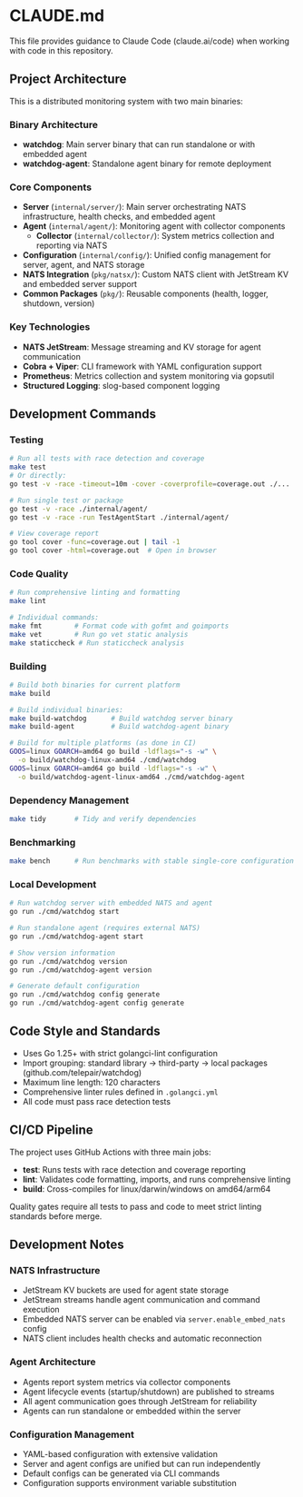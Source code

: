 # CLAUDE.md

This file provides guidance to Claude Code (claude.ai/code) when working
with code in this repository.

## Project Architecture

This is a distributed monitoring system with two main binaries:

### Binary Architecture
- **watchdog**: Main server binary that can run standalone or with embedded agent
- **watchdog-agent**: Standalone agent binary for remote deployment

### Core Components
- **Server** (`internal/server/`): Main server orchestrating NATS infrastructure, health checks, and embedded agent
- **Agent** (`internal/agent/`): Monitoring agent with collector components
  - **Collector** (`internal/collector/`): System metrics collection and reporting via NATS
- **Configuration** (`internal/config/`): Unified config management for server, agent, and NATS storage
- **NATS Integration** (`pkg/natsx/`): Custom NATS client with JetStream KV and embedded server support
- **Common Packages** (`pkg/`): Reusable components (health, logger, shutdown, version)

### Key Technologies
- **NATS JetStream**: Message streaming and KV storage for agent communication
- **Cobra + Viper**: CLI framework with YAML configuration support
- **Prometheus**: Metrics collection and system monitoring via gopsutil
- **Structured Logging**: slog-based component logging

## Development Commands

### Testing

```bash
# Run all tests with race detection and coverage
make test
# Or directly:
go test -v -race -timeout=10m -cover -coverprofile=coverage.out ./...

# Run single test or package
go test -v -race ./internal/agent/
go test -v -race -run TestAgentStart ./internal/agent/

# View coverage report
go tool cover -func=coverage.out | tail -1
go tool cover -html=coverage.out  # Open in browser
```

### Code Quality

```bash
# Run comprehensive linting and formatting
make lint

# Individual commands:
make fmt        # Format code with gofmt and goimports
make vet        # Run go vet static analysis
make staticcheck # Run staticcheck analysis
```

### Building

```bash
# Build both binaries for current platform
make build

# Build individual binaries:
make build-watchdog      # Build watchdog server binary
make build-agent         # Build watchdog-agent binary

# Build for multiple platforms (as done in CI)
GOOS=linux GOARCH=amd64 go build -ldflags="-s -w" \
  -o build/watchdog-linux-amd64 ./cmd/watchdog
GOOS=linux GOARCH=amd64 go build -ldflags="-s -w" \
  -o build/watchdog-agent-linux-amd64 ./cmd/watchdog-agent
```

### Dependency Management

```bash
make tidy       # Tidy and verify dependencies
```

### Benchmarking

```bash
make bench      # Run benchmarks with stable single-core configuration
```

### Local Development

```bash
# Run watchdog server with embedded NATS and agent
go run ./cmd/watchdog start

# Run standalone agent (requires external NATS)
go run ./cmd/watchdog-agent start

# Show version information
go run ./cmd/watchdog version
go run ./cmd/watchdog-agent version

# Generate default configuration
go run ./cmd/watchdog config generate
go run ./cmd/watchdog-agent config generate
```

## Code Style and Standards

- Uses Go 1.25+ with strict golangci-lint configuration
- Import grouping: standard library → third-party → local packages
  (github.com/telepair/watchdog)
- Maximum line length: 120 characters
- Comprehensive linter rules defined in `.golangci.yml`
- All code must pass race detection tests

## CI/CD Pipeline

The project uses GitHub Actions with three main jobs:

- **test**: Runs tests with race detection and coverage reporting
- **lint**: Validates code formatting, imports, and runs comprehensive linting
- **build**: Cross-compiles for linux/darwin/windows on amd64/arm64

Quality gates require all tests to pass and code to meet strict linting
standards before merge.

## Development Notes

### NATS Infrastructure
- JetStream KV buckets are used for agent state storage
- JetStream streams handle agent communication and command execution
- Embedded NATS server can be enabled via `server.enable_embed_nats` config
- NATS client includes health checks and automatic reconnection

### Agent Architecture
- Agents report system metrics via collector components
- Agent lifecycle events (startup/shutdown) are published to streams
- All agent communication goes through JetStream for reliability
- Agents can run standalone or embedded within the server

### Configuration Management
- YAML-based configuration with extensive validation
- Server and agent configs are unified but can run independently
- Default configs can be generated via CLI commands
- Configuration supports environment variable substitution
